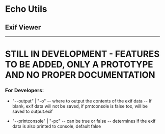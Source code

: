 # Echo Utils
## Exif Viewer

---

# STILL IN DEVELOPMENT - FEATURES TO BE ADDED, ONLY A PROTOTYPE AND NO PROPER DOCUMENTATION

### For Developers:

- "--output" | "-o"
-- where to output the contents of the exif data
-- If blank, exif data will not be saved, if prntconsole is false too, will be saved to output.exif

- "--printconsole" | "-pc"
-- can be true or false
-- determines if the exif data is also printed to console, default false
